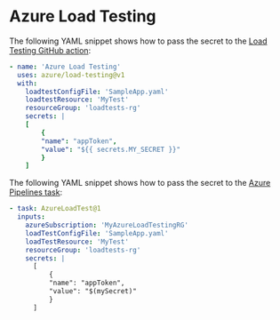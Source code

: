 # Azure Load Testing

The following YAML snippet shows how to pass the secret to the [Load Testing GitHub action](https://github.com/marketplace/actions/azure-load-testing):

```yaml
- name: 'Azure Load Testing'
  uses: azure/load-testing@v1
  with:
    loadtestConfigFile: 'SampleApp.yaml'
    loadtestResource: 'MyTest'
    resourceGroup: 'loadtests-rg'
    secrets: |
    [
        {
        "name": "appToken",
        "value": "${{ secrets.MY_SECRET }}"
        }
    ]
```

The following YAML snippet shows how to pass the secret to the [Azure Pipelines task](https://learn.microsoft.com/en-us/azure/devops/pipelines/tasks/test/azure-load-testing):

```yml
- task: AzureLoadTest@1
  inputs:
    azureSubscription: 'MyAzureLoadTestingRG'
    loadTestConfigFile: 'SampleApp.yaml'
    loadTestResource: 'MyTest'
    resourceGroup: 'loadtests-rg'
    secrets: |
      [
          {
          "name": "appToken",
          "value": "$(mySecret)"
          }
      ]
```

